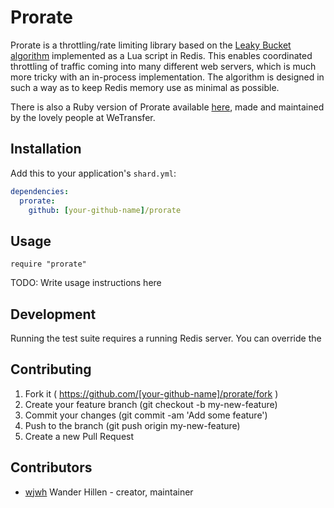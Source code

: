 # Prorate

Prorate is a throttling/rate limiting library based on the [Leaky Bucket algorithm](https://en.wikipedia.org/wiki/Leaky_bucket) implemented as a Lua script in Redis. This enables coordinated throttling of traffic coming into many different web servers, which is much more tricky with an in-process implementation. The algorithm is designed in such a way as to keep Redis memory use as minimal as possible.

There is also a Ruby version of Prorate available [here](https://github.com/WeTransfer), made and maintained by the lovely people at WeTransfer.

## Installation

Add this to your application's `shard.yml`:

```yaml
dependencies:
  prorate:
    github: [your-github-name]/prorate
```

## Usage

```crystal
require "prorate"
```

TODO: Write usage instructions here

## Development

Running the test suite requires a running Redis server. You can override the 

## Contributing

1. Fork it ( https://github.com/[your-github-name]/prorate/fork )
2. Create your feature branch (git checkout -b my-new-feature)
3. Commit your changes (git commit -am 'Add some feature')
4. Push to the branch (git push origin my-new-feature)
5. Create a new Pull Request

## Contributors

- [wjwh](https://github.com/wjwh) Wander Hillen - creator, maintainer
